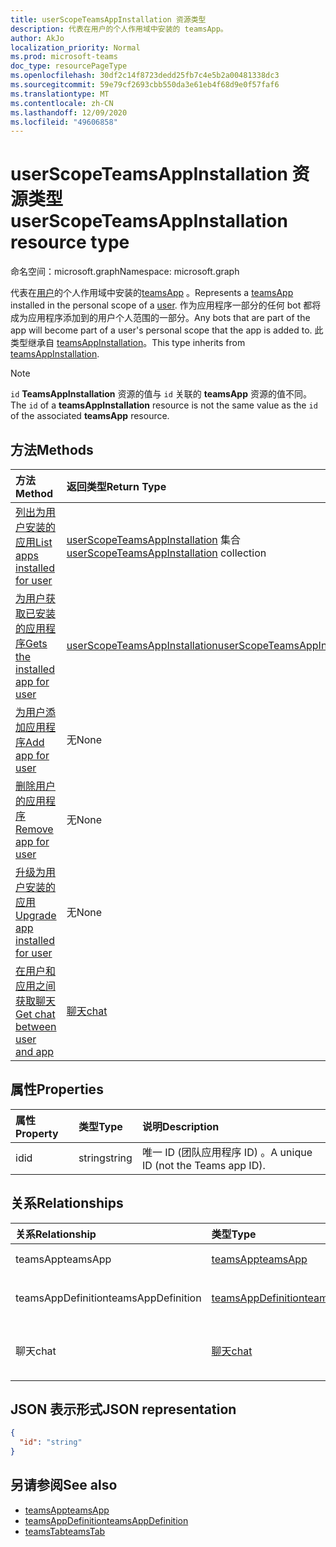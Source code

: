 ```yaml
---
title: userScopeTeamsAppInstallation 资源类型
description: 代表在用户的个人作用域中安装的 teamsApp。
author: AkJo
localization_priority: Normal
ms.prod: microsoft-teams
doc_type: resourcePageType
ms.openlocfilehash: 30df2c14f8723dedd25fb7c4e5b2a00481338dc3
ms.sourcegitcommit: 59e79cf2693cbb550da3e61eb4f68d9e0f57faf6
ms.translationtype: MT
ms.contentlocale: zh-CN
ms.lasthandoff: 12/09/2020
ms.locfileid: "49606858"
---
```

# <a name="userscopeteamsappinstallation-resource-type"></a><span data-ttu-id="e131d-103">userScopeTeamsAppInstallation 资源类型</span><span class="sxs-lookup"><span data-stu-id="e131d-103">userScopeTeamsAppInstallation resource type</span></span>

<span data-ttu-id="e131d-104">命名空间：microsoft.graph</span><span class="sxs-lookup"><span data-stu-id="e131d-104">Namespace: microsoft.graph</span></span>

<span data-ttu-id="e131d-105">代表在[用户](user.md)的个人作用域中安装的[teamsApp](teamsapp.md) 。</span><span class="sxs-lookup"><span data-stu-id="e131d-105">Represents a [teamsApp](teamsapp.md) installed in the personal scope of a [user](user.md).</span></span> <span data-ttu-id="e131d-106">作为应用程序一部分的任何 bot 都将成为应用程序添加到的用户个人范围的一部分。</span><span class="sxs-lookup"><span data-stu-id="e131d-106">Any bots that are part of the app will become part of a user's personal scope that the app is added to.</span></span>
<span data-ttu-id="e131d-107">此类型继承自 [teamsAppInstallation](teamsappinstallation.md)。</span><span class="sxs-lookup"><span data-stu-id="e131d-107">This type inherits from [teamsAppInstallation](teamsappinstallation.md).</span></span>

> [!NOTE]
> <span data-ttu-id="e131d-108">`id` **TeamsAppInstallation** 资源的值与 `id` 关联的 **teamsApp** 资源的值不同。</span><span class="sxs-lookup"><span data-stu-id="e131d-108">The `id` of a **teamsAppInstallation** resource is not the same value as the `id` of the associated **teamsApp** resource.</span></span>

## <a name="methods"></a><span data-ttu-id="e131d-109">方法</span><span class="sxs-lookup"><span data-stu-id="e131d-109">Methods</span></span>

| <span data-ttu-id="e131d-110">方法</span><span class="sxs-lookup"><span data-stu-id="e131d-110">Method</span></span>       | <span data-ttu-id="e131d-111">返回类型</span><span class="sxs-lookup"><span data-stu-id="e131d-111">Return Type</span></span>  |<span data-ttu-id="e131d-112">Description</span><span class="sxs-lookup"><span data-stu-id="e131d-112">Description</span></span>|
|:---------------|:--------|:----------|
|[<span data-ttu-id="e131d-113">列出为用户安装的应用</span><span class="sxs-lookup"><span data-stu-id="e131d-113">List apps installed for user</span></span>](../api/userteamwork-list-installedapps.md)| <span data-ttu-id="e131d-114">[userScopeTeamsAppInstallation](userscopeteamsappinstallation.md) 集合</span><span class="sxs-lookup"><span data-stu-id="e131d-114">[userScopeTeamsAppInstallation](userscopeteamsappinstallation.md) collection</span></span> | <span data-ttu-id="e131d-115">列出在用户的个人范围内安装的应用程序。</span><span class="sxs-lookup"><span data-stu-id="e131d-115">List apps installed in the personal scope of a user.</span></span> |
|[<span data-ttu-id="e131d-116">为用户获取已安装的应用程序</span><span class="sxs-lookup"><span data-stu-id="e131d-116">Gets the installed app for user</span></span>](../api/userteamwork-get-installedapps.md)| [<span data-ttu-id="e131d-117">userScopeTeamsAppInstallation</span><span class="sxs-lookup"><span data-stu-id="e131d-117">userScopeTeamsAppInstallation</span></span>](userscopeteamsappinstallation.md) | <span data-ttu-id="e131d-118">列出在用户的个人范围内安装的指定应用程序。</span><span class="sxs-lookup"><span data-stu-id="e131d-118">List the specified app installed in the personal scope of a user.</span></span> |
|[<span data-ttu-id="e131d-119">为用户添加应用程序</span><span class="sxs-lookup"><span data-stu-id="e131d-119">Add app for user</span></span>](../api/userteamwork-post-installedapps.md) | <span data-ttu-id="e131d-120">无</span><span class="sxs-lookup"><span data-stu-id="e131d-120">None</span></span> | <span data-ttu-id="e131d-121">添加 (安装) 用户的个人作用域中的应用程序。</span><span class="sxs-lookup"><span data-stu-id="e131d-121">Add (install) an app in the personal scope of a user.</span></span> |
|[<span data-ttu-id="e131d-122">删除用户的应用程序</span><span class="sxs-lookup"><span data-stu-id="e131d-122">Remove app for user</span></span>](../api/userteamwork-delete-installedapps.md) | <span data-ttu-id="e131d-123">无</span><span class="sxs-lookup"><span data-stu-id="e131d-123">None</span></span> | <span data-ttu-id="e131d-124">删除 (卸载) 用户的个人作用域中的应用程序。</span><span class="sxs-lookup"><span data-stu-id="e131d-124">Remove (uninstall) an app in the personal scope of a user.</span></span> |
|[<span data-ttu-id="e131d-125">升级为用户安装的应用</span><span class="sxs-lookup"><span data-stu-id="e131d-125">Upgrade app installed for user</span></span>](../api/userteamwork-teamsappinstallation-upgrade.md) | <span data-ttu-id="e131d-126">无</span><span class="sxs-lookup"><span data-stu-id="e131d-126">None</span></span> | <span data-ttu-id="e131d-127">升级到在用户的个人范围内安装的最新版本的应用程序。</span><span class="sxs-lookup"><span data-stu-id="e131d-127">Upgrade to the latest version of the app installed in the personal scope of a user.</span></span>|
|[<span data-ttu-id="e131d-128">在用户和应用之间获取聊天</span><span class="sxs-lookup"><span data-stu-id="e131d-128">Get chat between user and app</span></span>](../api/userscopeteamsappinstallation-get-chat.md) | [<span data-ttu-id="e131d-129">聊天</span><span class="sxs-lookup"><span data-stu-id="e131d-129">chat</span></span>](chat.md) | <span data-ttu-id="e131d-130">在用户和应用程序之间列出一对一聊天。</span><span class="sxs-lookup"><span data-stu-id="e131d-130">List one-on-one chats between a user and the app.</span></span> |

## <a name="properties"></a><span data-ttu-id="e131d-131">属性</span><span class="sxs-lookup"><span data-stu-id="e131d-131">Properties</span></span>

| <span data-ttu-id="e131d-132">属性</span><span class="sxs-lookup"><span data-stu-id="e131d-132">Property</span></span>            | <span data-ttu-id="e131d-133">类型</span><span class="sxs-lookup"><span data-stu-id="e131d-133">Type</span></span>     | <span data-ttu-id="e131d-134">说明</span><span class="sxs-lookup"><span data-stu-id="e131d-134">Description</span></span> |
|:------------------- |:-------- |:----------- |
| <span data-ttu-id="e131d-135">id</span><span class="sxs-lookup"><span data-stu-id="e131d-135">id</span></span>                  | <span data-ttu-id="e131d-136">string</span><span class="sxs-lookup"><span data-stu-id="e131d-136">string</span></span>   | <span data-ttu-id="e131d-137">唯一 ID (团队应用程序 ID) 。</span><span class="sxs-lookup"><span data-stu-id="e131d-137">A unique ID (not the Teams app ID).</span></span> |

## <a name="relationships"></a><span data-ttu-id="e131d-138">关系</span><span class="sxs-lookup"><span data-stu-id="e131d-138">Relationships</span></span>

| <span data-ttu-id="e131d-139">关系</span><span class="sxs-lookup"><span data-stu-id="e131d-139">Relationship</span></span>   | <span data-ttu-id="e131d-140">类型</span><span class="sxs-lookup"><span data-stu-id="e131d-140">Type</span></span>    | <span data-ttu-id="e131d-141">Description</span><span class="sxs-lookup"><span data-stu-id="e131d-141">Description</span></span> |
|:---------------|:--------|:----------|
|<span data-ttu-id="e131d-142">teamsApp</span><span class="sxs-lookup"><span data-stu-id="e131d-142">teamsApp</span></span>|[<span data-ttu-id="e131d-143">teamsApp</span><span class="sxs-lookup"><span data-stu-id="e131d-143">teamsApp</span></span>](teamsapp.md)| <span data-ttu-id="e131d-144">已安装的应用程序。</span><span class="sxs-lookup"><span data-stu-id="e131d-144">The app that is installed.</span></span> |
|<span data-ttu-id="e131d-145">teamsAppDefinition</span><span class="sxs-lookup"><span data-stu-id="e131d-145">teamsAppDefinition</span></span>|[<span data-ttu-id="e131d-146">teamsAppDefinition</span><span class="sxs-lookup"><span data-stu-id="e131d-146">teamsAppDefinition</span></span>](teamsappdefinition.md)| <span data-ttu-id="e131d-147">此版本的应用程序的详细信息。</span><span class="sxs-lookup"><span data-stu-id="e131d-147">The details of this version of the app.</span></span> |
|<span data-ttu-id="e131d-148">聊天</span><span class="sxs-lookup"><span data-stu-id="e131d-148">chat</span></span> |[<span data-ttu-id="e131d-149">聊天</span><span class="sxs-lookup"><span data-stu-id="e131d-149">chat</span></span>](chat.md) | <span data-ttu-id="e131d-150">用户和团队应用程序之间的聊天。</span><span class="sxs-lookup"><span data-stu-id="e131d-150">The chat between the user and Teams app.</span></span> | 

## <a name="json-representation"></a><span data-ttu-id="e131d-151">JSON 表示形式</span><span class="sxs-lookup"><span data-stu-id="e131d-151">JSON representation</span></span>

<!-- {
  "blockType": "resource",
  "@odata.type": "microsoft.graph.userScopeTeamsAppInstallation",
  "baseType": "microsoft.graph.entity"
}-->

```json
{
  "id": "string"
}
```

## <a name="see-also"></a><span data-ttu-id="e131d-152">另请参阅</span><span class="sxs-lookup"><span data-stu-id="e131d-152">See also</span></span>

- [<span data-ttu-id="e131d-153">teamsApp</span><span class="sxs-lookup"><span data-stu-id="e131d-153">teamsApp</span></span>](teamsapp.md)
- [<span data-ttu-id="e131d-154">teamsAppDefinition</span><span class="sxs-lookup"><span data-stu-id="e131d-154">teamsAppDefinition</span></span>](teamsappdefinition.md)
- [<span data-ttu-id="e131d-155">teamsTab</span><span class="sxs-lookup"><span data-stu-id="e131d-155">teamsTab</span></span>](../resources/teamstab.md)

<!-- uuid: 8fcb5dbc-d5aa-4681-8e31-b001d5168d79
2015-10-25 14:57:30 UTC -->
<!-- {
  "type": "#page.annotation",
  "description": "userScopeTeamsAppInstallation resource",
  "keywords": "",
  "section": "documentation",
  "tocPath": ""
  "suppressions": []
}-->

